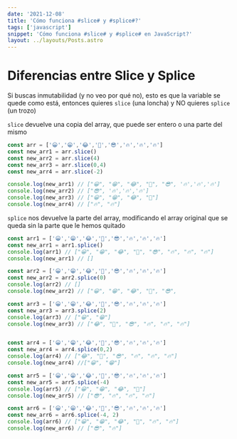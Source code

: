 ```yaml
---
date: '2021-12-08'
title: 'Cómo funciona #slice# y #splice#?'
tags: ['javascript']
snippet: 'Cómo funciona #slice# y #splice# en JavaScript?'
layout: ../layouts/Posts.astro
---
```


# Diferencias entre Slice y Splice

Si buscas inmutabilidad (y no veo por qué no), esto es que la variable se quede como está, entonces quieres `slice` (una loncha) y NO quieres `splice` (un trozo)

`slice` devuelve una copia del array, que puede ser entero o una parte del mismo

<!-- prettier-ignore -->
```js
const arr = ['😀','😁','😂','🤣','😎','🔥','🔥','🔥']
const new_arr1 = arr.slice()
const new_arr2 = arr.slice(4)
const new_arr3 = arr.slice(0,4)
const new_arr4 = arr.slice(-2)

console.log(new_arr1) // ["😀", "😁", "😂", "🤣", "😎", '🔥','🔥','🔥']
console.log(new_arr2) // ["😎", '🔥','🔥','🔥']
console.log(new_arr3) // ["😀", "😁", "😂", "🤣"]
console.log(new_arr4) // ["🔥", "🔥"]
```

`splice` nos devuelve la parte del array, modificando el array original que se queda sin la parte que le hemos quitado

<!-- prettier-ignore -->
```js
const arr1 = ['😀','😁','😂','🤣','😎','🔥','🔥','🔥']
const new_arr1 = arr1.splice() 
console.log(arr1) // ["😀", "😁", "😂", "🤣", "😎", "🔥", "🔥", "🔥"]
console.log(new_arr1) // []

const arr2 = ['😀','😁','😂','🤣','😎','🔥','🔥','🔥']
const new_arr2 = arr2.splice(0) 
console.log(arr2) // []
console.log(new_arr2) // ["😀", "😁", "😂", "🤣", "😎", 

const arr3 = ['😀','😁','😂','🤣','😎','🔥','🔥','🔥']
const new_arr3 = arr3.splice(2) 
console.log(arr3) // ["😀", "😁"]
console.log(new_arr3) // ["😂", "🤣", "😎", "🔥", "🔥", "🔥"]


const arr4 = ['😀','😁','😂','🤣','😎','🔥','🔥','🔥']
const new_arr4 = arr4.splice(0,2) 
console.log(arr4) // ["😂", "🤣", "😎", "🔥", "🔥", "🔥"]
console.log(new_arr4) //["😀", "😁"]

const arr5 = ['😀','😁','😂','🤣','😎','🔥','🔥','🔥']
const new_arr5 = arr5.splice(-4) 
console.log(arr5) // ["😀", "😁", "😂", "🤣"]
console.log(new_arr5) // ["😎", "🔥", "🔥", "🔥"]

const arr6 = ['😀','😁','😂','🤣','😎','🔥','🔥','🔥']
const new_arr6 = arr6.splice(-4, 2) 
console.log(arr6) // ["😀", "😁", "😂", "🤣", "🔥", "🔥"]
console.log(new_arr6) // ["😎", "🔥"]
```

